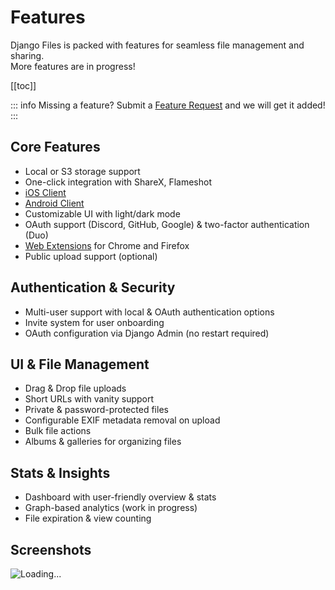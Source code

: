 # Features

Django Files is packed with features for seamless file management and sharing.  
More features are in progress!

[[toc]]

::: info
Missing a feature? Submit a [Feature Request](https://github.com/django-files/django-files/discussions/categories/feature-requests) and we will get it added!
:::

## Core Features

- Local or S3 storage support
- One-click integration with ShareX, Flameshot
- [iOS Client](../clients/ios.md)
- [Android Client](../clients/android.md)
- Customizable UI with light/dark mode
- OAuth support (Discord, GitHub, Google) & two-factor authentication (Duo)
- [Web Extensions](../clients/browser.md) for Chrome and Firefox
- Public upload support (optional)

## Authentication & Security

- Multi-user support with local & OAuth authentication options
- Invite system for user onboarding
- OAuth configuration via Django Admin (no restart required)

## UI & File Management

- Drag & Drop file uploads
- Short URLs with vanity support
- Private & password-protected files
- Configurable EXIF metadata removal on upload
- Bulk file actions
- Albums & galleries for organizing files

## Stats & Insights

- Dashboard with user-friendly overview & stats
- Graph-based analytics (work in progress)
- File expiration & view counting

## Screenshots

<!--suppress CheckEmptyScriptTag, HtmlUnknownTag -->
<FullscreenButton />
<ClientOnly>
<Swiper
    :modules="[Keyboard, Mousewheel, Navigation, Pagination, EffectCoverflow]"
    :slides-per-view="1"
    :pagination="{ clickable: true, type: 'fraction' }"
    :coverflowEffect="{ slideShadows: false }"
    :keyboard="true"
    :mousewheel="true"
    :navigation="true"
    :grabCursor="true"
    :loop="true"
    :lazyPreloadPrevNext="1"
    :effect="'coverflow'"
    class="swiper" style="height: 396px;">
<SwiperSlide v-for="i in 18" :key="i">
    <img :src="`https://raw.githubusercontent.com/django-files/repo-images/refs/heads/master/django-files/docs/${String(i).padStart(2, '0')}.jpg`" alt="Loading..." loading="lazy" />
</SwiperSlide>
</Swiper>
</ClientOnly>
